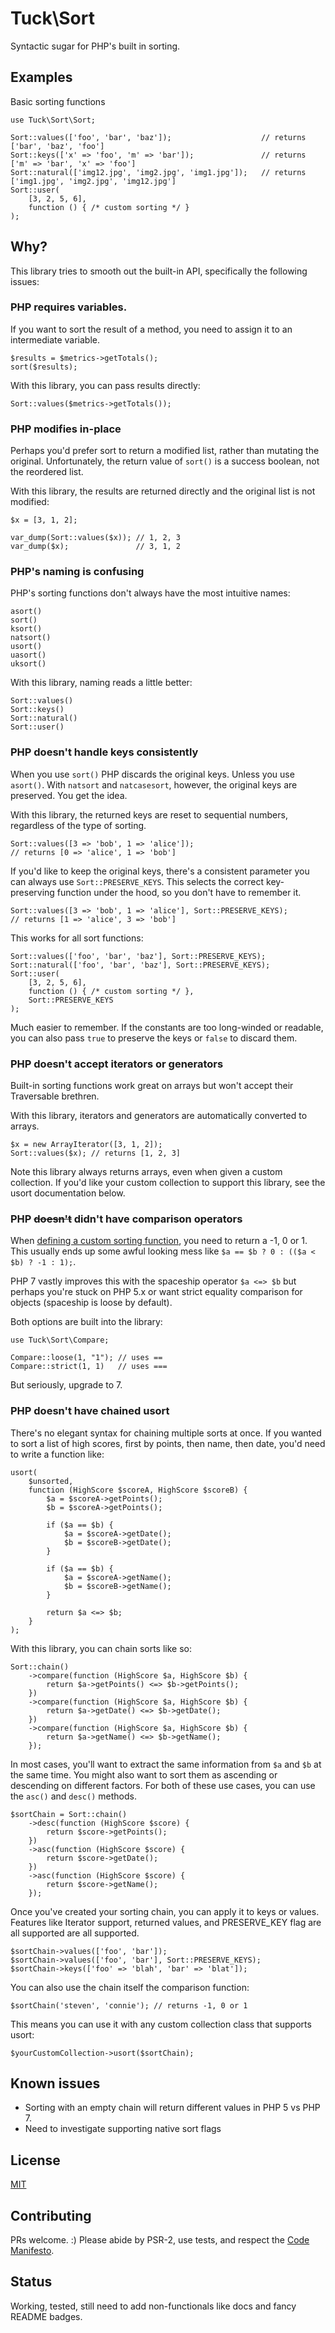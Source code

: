 # Tuck\Sort

Syntactic sugar for PHP's built in sorting.

## Examples

Basic sorting functions

```
use Tuck\Sort\Sort;

Sort::values(['foo', 'bar', 'baz']);                    // returns ['bar', 'baz', 'foo']
Sort::keys(['x' => 'foo', 'm' => 'bar']);               // returns ['m' => 'bar', 'x' => 'foo']
Sort::natural(['img12.jpg', 'img2.jpg', 'img1.jpg']);   // returns ['img1.jpg', 'img2.jpg', 'img12.jpg']
Sort::user(
    [3, 2, 5, 6],
    function () { /* custom sorting */ }
);
```

## Why?
This library tries to smooth out the built-in API, specifically the following issues:

### PHP requires variables.

If you want to sort the result of a method, you need to assign it to an intermediate variable.

```
$results = $metrics->getTotals();
sort($results);
```

With this library, you can pass results directly:

```
Sort::values($metrics->getTotals());
```

### PHP modifies in-place
Perhaps you'd prefer sort to return a modified list, rather than mutating the original. Unfortunately, the return value of ```sort()``` is a success boolean, not the reordered list.

With this library, the results are returned directly and the original list is not modified:

```
$x = [3, 1, 2];

var_dump(Sort::values($x)); // 1, 2, 3
var_dump($x);               // 3, 1, 2
```

### PHP's naming is confusing
PHP's sorting functions don't always have the most intuitive names:

```
asort()
sort()
ksort()
natsort()
usort()
uasort()
uksort()
```

With this library, naming reads a little better:

```
Sort::values()
Sort::keys()
Sort::natural()
Sort::user()
```

### PHP doesn't handle keys consistently
When you use ```sort()``` PHP discards the original keys. Unless you use ```asort()```. With ```natsort``` and ```natcasesort```, however, the original keys are preserved. You get the idea.

With this library, the returned keys are reset to sequential numbers, regardless of the type of sorting.

```
Sort::values([3 => 'bob', 1 => 'alice']);
// returns [0 => 'alice', 1 => 'bob']
```

If you'd like to keep the original keys, there's a consistent parameter you can always use ```Sort::PRESERVE_KEYS```. This selects the correct key-preserving function under the hood, so you don't have to remember it.

```
Sort::values([3 => 'bob', 1 => 'alice'], Sort::PRESERVE_KEYS);
// returns [1 => 'alice', 3 => 'bob']
```

This works for all sort functions:
```
Sort::values(['foo', 'bar', 'baz'], Sort::PRESERVE_KEYS);
Sort::natural(['foo', 'bar', 'baz'], Sort::PRESERVE_KEYS);
Sort::user(
    [3, 2, 5, 6],
    function () { /* custom sorting */ },
    Sort::PRESERVE_KEYS
);
```

Much easier to remember. If the constants are too long-winded or readable, you can also pass ```true``` to preserve the keys or ```false``` to discard them.

### PHP doesn't accept iterators or generators

Built-in sorting functions work great on arrays but won't accept their Traversable brethren.

With this library, iterators and generators are automatically converted to arrays.

```
$x = new ArrayIterator([3, 1, 2]);
Sort::values($x); // returns [1, 2, 3]
```

Note this library always returns arrays, even when given a custom collection. If you'd like your custom collection to support this library, see the usort documentation below.

### PHP ~~doesn't~~ didn't have comparison operators

When [defining a custom sorting function](http://php.net/usort), you need to return a -1, 0 or 1. This usually ends up some awful looking mess like ```$a == $b ? 0 : (($a < $b) ? -1 : 1);```.

PHP 7 vastly improves this with the spaceship operator ```$a <=> $b``` but perhaps you're stuck on PHP 5.x or want strict equality comparison for objects (spaceship is loose by default).

Both options are built into the library:

```
use Tuck\Sort\Compare;

Compare::loose(1, "1"); // uses ==
Compare::strict(1, 1)   // uses ===
```

But seriously, upgrade to 7.

### PHP doesn't have chained usort

There's no elegant syntax for chaining multiple sorts at once. If you wanted to sort a list of high scores, first by points, then name, then date, you'd need to write a function like:

```
usort(
    $unsorted,
    function (HighScore $scoreA, HighScore $scoreB) {
        $a = $scoreA->getPoints();
        $b = $scoreA->getPoints();

        if ($a == $b) {
            $a = $scoreA->getDate();
            $b = $scoreB->getDate();
        }

        if ($a == $b) {
            $a = $scoreA->getName();
            $b = $scoreB->getName();
        }

        return $a <=> $b;
    }
);
```

With this library, you can chain sorts like so:

```
Sort::chain()
    ->compare(function (HighScore $a, HighScore $b) {
        return $a->getPoints() <=> $b->getPoints();
    })
    ->compare(function (HighScore $a, HighScore $b) {
        return $a->getDate() <=> $b->getDate();
    })
    ->compare(function (HighScore $a, HighScore $b) {
        return $a->getName() <=> $b->getName();
    });
```

In most cases, you'll want to extract the same information from ```$a``` and ```$b``` at the same time. You might also want to sort them as ascending or descending on different factors. For both of these use cases, you can use the ```asc()``` and ```desc()``` methods.

```
$sortChain = Sort::chain()
    ->desc(function (HighScore $score) {
        return $score->getPoints();
    })
    ->asc(function (HighScore $score) {
        return $score->getDate();
    })
    ->asc(function (HighScore $score) {
        return $score->getName();
    });

```

Once you've created your sorting chain, you can apply it to keys or values. Features like Iterator support, returned values, and PRESERVE_KEY flag are all supported are all supported.

```
$sortChain->values(['foo', 'bar']);
$sortChain->values(['foo', 'bar'], Sort::PRESERVE_KEYS);
$sortChain->keys(['foo' => 'blah', 'bar' => 'blat']);
```

You can also use the chain itself the comparison function:

```
$sortChain('steven', 'connie'); // returns -1, 0 or 1
```

This means you can use it with any custom collection class that supports usort:
```
$yourCustomCollection->usort($sortChain);
```

## Known issues

- Sorting with an empty chain will return different values in PHP 5 vs PHP 7.
- Need to investigate supporting native sort flags

## License

[MIT](https://opensource.org/licenses/MIT)

## Contributing

PRs welcome. :) Please abide by PSR-2, use tests, and respect the [Code Manifesto](http://codemanifesto.com/).

## Status
Working, tested, still need to add non-functionals like docs and fancy README badges.
